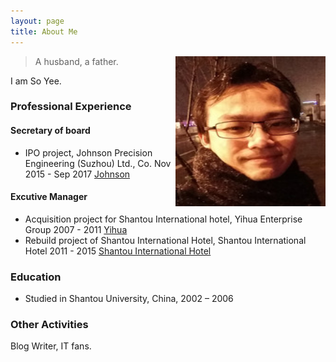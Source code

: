 ```yaml
---
layout: page
title: About Me
---
```



<p class="full-width no-margin"><img src="/public/image/profile.jpg" alt="So" style="width:15rem;height:15rem;" align="right"/></p>

<blockquote class="full-width"><p>A husband, a father.</p></blockquote>

I am So Yee. 

### Professional Experience ###

#### Secretary of board ####
* IPO project, Johnson Precision Engineering (Suzhou) Ltd., Co. Nov 2015 - Sep 2017 [Johnson](http://www.jspesz.com/index_en.html)

#### Excutive Manager ####
* Acquisition project for Shantou International hotel, Yihua Enterprise Group 2007 - 2011 [Yihua](http://www.yihuagroup.com/)
* Rebuild project of Shantou International Hotel, Shantou International Hotel 2011 - 2015 [Shantou International Hotel](http://ngdst.gshmhotels.com/)


### Education
* Studied in Shantou University, China, 2002 – 2006


### Other Activities

Blog Writer, IT fans.
